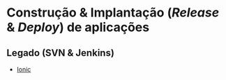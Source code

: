 # Construção & Implantação (_Release_ & _Deploy_) de aplicações

## Legado (SVN & Jenkins)
- [Ionic](arquitetura/arquitetura/release-and-deploy/ionic.md)